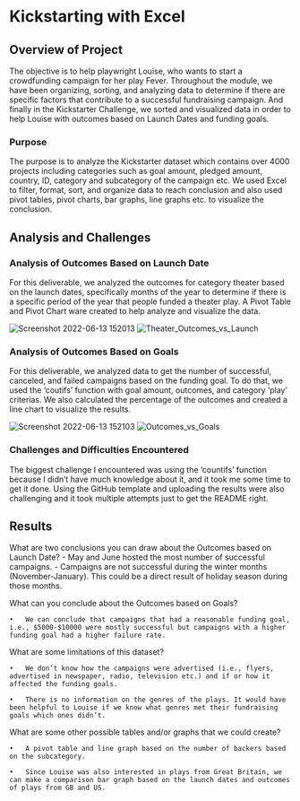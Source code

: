 # Kickstarting with Excel

## Overview of Project
The objective is to help playwright Louise, who wants to start a crowdfunding campaign for her play Fever. Throughout the module, we have been organizing, sorting, and analyzing data to determine if there are specific factors that contribute to a successful fundraising campaign. And finally in the Kickstarter Challenge, we sorted and visualized data in order to help Louise with outcomes based on Launch Dates and funding goals. 

### Purpose
The purpose is to analyze the Kickstarter dataset which contains over 4000 projects including categories such as goal amount, pledged amount, country, ID, category and subcategory of the campaign etc. We used Excel to filter, format, sort, and organize data to reach conclusion and also used pivot tables, pivot charts, bar graphs, line graphs etc. to visualize the conclusion. 

## Analysis and Challenges

### Analysis of Outcomes Based on Launch Date
For this deliverable, we analyzed the outcomes for category theater based on the launch dates, specifically months of the year to determine if there is a specific period of the year that people funded a theater play. A Pivot Table and Pivot Chart ware created to help analyze and visualize the data. 

![Screenshot 2022-06-13 152013](https://user-images.githubusercontent.com/107225715/173456714-2875df79-7d53-49e3-9adb-7f094fadbfb1.png)
![Theater_Outcomes_vs_Launch](https://user-images.githubusercontent.com/107225715/173456911-01d66805-6b2b-401c-9f7b-608a97d5eee1.png)

### Analysis of Outcomes Based on Goals
For this deliverable, we analyzed data to get the number of successful, canceled, and failed campaigns based on the funding goal. To do that, we used the ‘coutifs’ function with goal amount, outcomes, and category ‘play’ criterias. We also calculated the percentage of the outcomes and created a line chart to visualize the results.

![Screenshot 2022-06-13 152103](https://user-images.githubusercontent.com/107225715/173457101-81d7544e-94e7-4e43-85b7-a9ddb4ef70b0.png)
![Outcomes_vs_Goals](https://user-images.githubusercontent.com/107225715/173457176-6ed98572-13fd-4dce-8e7b-40ab1c303a4a.png)

### Challenges and Difficulties Encountered
The biggest challenge I encountered was using the ‘countifs’ function because I didn’t have much knowledge about it, and it took me some time to get it done. Using the GitHub template and uploading the results were also challenging and it took multiple attempts just to get the README right. 

## Results

 What are two conclusions you can draw about the Outcomes based on Launch Date?
    - May and June hosted the most number of successful campaigns. 
    -	Campaigns are not successful during the winter months (November-January). This could be a direct result of holiday season during those months.  

 What can you conclude about the Outcomes based on Goals?
    
    •	We can conclude that campaigns that had a reasonable funding goal, i.e., $5000-$10000 were mostly successful but campaigns with a higher funding goal had a higher failure rate. 
 
 What are some limitations of this dataset?
    
    •	We don’t know how the campaigns were advertised (i.e., flyers, advertised in newspaper, radio, television etc.) and if or how it affected the funding goals.
    
    •	There is no information on the genres of the plays. It would have been helpful to Louise if we know what genres met their fundraising goals which ones didn’t. 

 What are some other possible tables and/or graphs that we could create?
    
    •	A pivot table and line graph based on the number of backers based on the subcategory. 
    
    •	Since Louise was also interested in plays from Great Britain, we can make a comparison bar graph based on the launch dates and outcomes of plays from GB and US.

